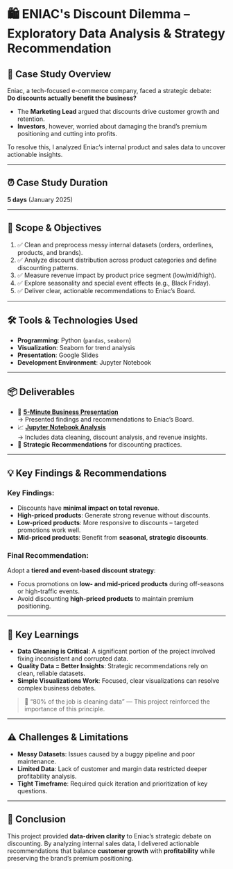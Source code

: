 # 🛍️ ENIAC's Discount Dilemma – Exploratory Data Analysis & Strategy Recommendation

## 📖 Case Study Overview
Eniac, a tech-focused e-commerce company, faced a strategic debate:  
**Do discounts actually benefit the business?**

- The **Marketing Lead** argued that discounts drive customer growth and retention.  
- **Investors**, however, worried about damaging the brand’s premium positioning and cutting into profits.

To resolve this, I analyzed Eniac’s internal product and sales data to uncover actionable insights.

---

## ⏰ Case Study Duration
**5 days** (January 2025)

---

## 🎯 Scope & Objectives
1. ✅ Clean and preprocess messy internal datasets (orders, orderlines, products, and brands).  
2. ✅ Analyze discount distribution across product categories and define discounting patterns.  
3. ✅ Measure revenue impact by product price segment (low/mid/high).  
4. ✅ Explore seasonality and special event effects (e.g., Black Friday).  
5. ✅ Deliver clear, actionable recommendations to Eniac’s Board.

---

## 🛠 Tools & Technologies Used
- **Programming**: Python (`pandas`, `seaborn`)  
- **Visualization**: Seaborn for trend analysis  
- **Presentation**: Google Slides  
- **Development Environment**: Jupyter Notebook  

---

## 📦 Deliverables
- 🎤 [**5-Minute Business Presentation**](https://github.com/SarmisthaPathak/Data_analytics_projects/blob/main/Python_E-Commerce_Discount_Strategy_Evaluation/20250131_Final_Presentation_Discount_Strategy_EDA_Eniac-.pdf)  
  → Presented findings and recommendations to Eniac’s Board.  
- 📈 [**Jupyter Notebook Analysis**](https://github.com/SarmisthaPathak/Data_analytics_projects/blob/main/Python_E-Commerce_Discount_Strategy_Evaluation/Cleaning_Data_Product_Categorization_and_Discount_Analysis.ipynb)  
  → Includes data cleaning, discount analysis, and revenue insights.  
- 📌 **Strategic Recommendations** for discounting practices.

---

## 💡 Key Findings & Recommendations
### Key Findings:
- Discounts have **minimal impact on total revenue**.  
- **High-priced products**: Generate strong revenue without discounts.  
- **Low-priced products**: More responsive to discounts – targeted promotions work well.  
- **Mid-priced products**: Benefit from **seasonal, strategic discounts**.

### Final Recommendation:
Adopt a **tiered and event-based discount strategy**:  
- Focus promotions on **low- and mid-priced products** during off-seasons or high-traffic events.  
- Avoid discounting **high-priced products** to maintain premium positioning.

---

## 🔑 Key Learnings
- **Data Cleaning is Critical**: A significant portion of the project involved fixing inconsistent and corrupted data.  
- **Quality Data = Better Insights**: Strategic recommendations rely on clean, reliable datasets.  
- **Simple Visualizations Work**: Focused, clear visualizations can resolve complex business debates.  

> 🧹 “80% of the job is cleaning data” — This project reinforced the importance of this principle.

---

## ⚠️ Challenges & Limitations
- **Messy Datasets**: Issues caused by a buggy pipeline and poor maintenance.  
- **Limited Data**: Lack of customer and margin data restricted deeper profitability analysis.  
- **Tight Timeframe**: Required quick iteration and prioritization of key questions.

---

## 🏁 Conclusion
This project provided **data-driven clarity** to Eniac’s strategic debate on discounting. By analyzing internal sales data, I delivered actionable recommendations that balance **customer growth** with **profitability** while preserving the brand’s premium positioning.
